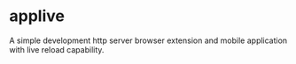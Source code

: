 # applive
A simple development http server browser extension and mobile application with live reload capability. 
